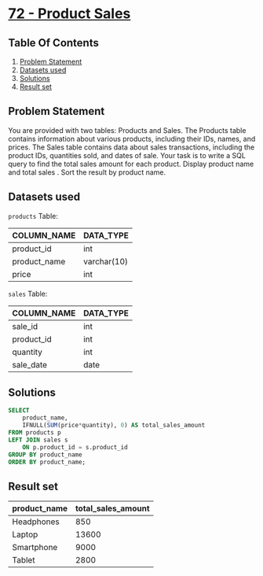 # [72 - Product Sales](https://www.namastesql.com/coding-problem/72-product-sales)

## Table Of Contents
1. [Problem Statement](#problem-statement)
2. [Datasets used](#datasets-used)
3. [Solutions](#solutions)
4. [Result set](#result-set)

## Problem Statement

You are provided with two tables: Products and Sales. The Products table contains information about various products, including their IDs, names, and prices. The Sales table contains data about sales transactions, including the product IDs, quantities sold, and dates of sale. Your task is to write a SQL query to find the total sales amount for each product. Display product name and total sales . Sort the result by product name.

## Datasets used

```products``` Table:

| COLUMN_NAME  | DATA_TYPE   |
| ------------ | ----------- |
| product_id   | int         |
| product_name | varchar(10) |
| price        | int         |

```sales``` Table:

| COLUMN_NAME | DATA_TYPE |
| ----------- | --------- |
| sale_id     | int       |
| product_id  | int       |
| quantity    | int       |
| sale_date   | date      |

## Solutions

```sql
SELECT
	product_name,
    IFNULL(SUM(price*quantity), 0) AS total_sales_amount
FROM products p
LEFT JOIN sales s
	ON p.product_id = s.product_id
GROUP BY product_name
ORDER BY product_name;
```

## Result set

| product_name | total_sales_amount |
| ------------ | ------------------ |
| Headphones   |                850 |
| Laptop       |              13600 |
| Smartphone   |               9000 |
| Tablet       |               2800 |